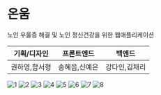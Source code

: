 # 온움
노인 우울증 해결 및 노인 정신건강을 위한 웹애플리케이션

|기획/디자인|프론트엔드|백엔드|
|------|---|---|
|권하영,함서형|송혜음,신예은|강다인,김채리|

![1](https://github.com/user-attachments/assets/641ff5f0-ce53-4e96-aa30-261fd53f20eb)
![2](https://github.com/user-attachments/assets/05f40200-cdb4-4e00-9fbc-3dc5b3134379)
![3](https://github.com/user-attachments/assets/6babd19c-e158-4071-9dd7-1cc560f16d85)
![4](https://github.com/user-attachments/assets/bd31af89-5eba-4c6a-865d-32cdee4660dd)
![5](https://github.com/user-attachments/assets/d1e3a030-a80c-4b09-97e2-9ab39afd3fad)
![6](https://github.com/user-attachments/assets/2eeb79cf-85bf-41f6-b3d7-86ad57a73ef4)
![7](https://github.com/user-attachments/assets/ca6a8827-e4a4-4101-a6e0-a70c3f10eb02)
![8](https://github.com/user-attachments/assets/f42dcc89-2404-4ebd-974a-070effbf78af)
